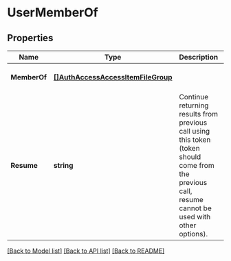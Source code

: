 # UserMemberOf

## Properties
Name | Type | Description | Notes
------------ | ------------- | ------------- | -------------
**MemberOf** | [**[]AuthAccessAccessItemFileGroup**](AuthAccessAccessItemFileGroup.md) |  | [optional] [default to null]
**Resume** | **string** | Continue returning results from previous call using this token (token should come from the previous call, resume cannot be used with other options). | [optional] [default to null]

[[Back to Model list]](../README.md#documentation-for-models) [[Back to API list]](../README.md#documentation-for-api-endpoints) [[Back to README]](../README.md)


